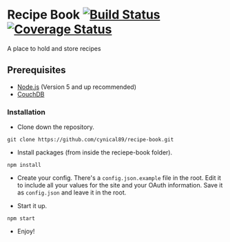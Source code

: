# Recipe Book [![Build Status](https://travis-ci.org/cynical89/recipe-book.svg?branch=master)](https://travis-ci.org/cynical89/recipe-book) [![Coverage Status](https://coveralls.io/repos/github/cynical89/recipe-book/badge.svg?branch=master)](https://coveralls.io/github/cynical89/recipe-book?branch=master)
A place to hold and store recipes

## Prerequisites
* [Node.js](https://nodejs.org/en/) (Version 5 and up recommended)
* [CouchDB](https://couchdb.apache.org)

### Installation

* Clone down the repository.
```
git clone https://github.com/cynical89/recipe-book.git
```

* Install packages (from inside the reciepe-book folder).
```
npm install
```

* Create your config.  There's a `config.json.example` file in the root.  Edit it to include all your values for the site and your OAuth information.  Save it as `config.json` and leave it in the root.

* Start it up.
```
npm start
```

* Enjoy!
